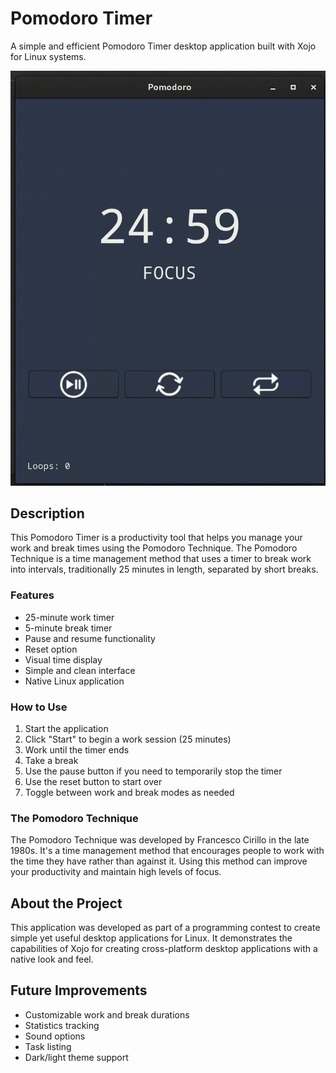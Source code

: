 # Pomodoro Timer

A simple and efficient Pomodoro Timer desktop application built with Xojo for Linux systems.

![Pomodoro Timer Demo](./demo/Demo.gif) 

## Description

This Pomodoro Timer is a productivity tool that helps you manage your work and break times using the Pomodoro Technique. The Pomodoro Technique is a time management method that uses a timer to break work into intervals, traditionally 25 minutes in length, separated by short breaks.

### Features

- 25-minute work timer
- 5-minute break timer
- Pause and resume functionality
- Reset option
- Visual time display
- Simple and clean interface
- Native Linux application

### How to Use

1. Start the application
2. Click "Start" to begin a work session (25 minutes)
3. Work until the timer ends
4. Take a break
5. Use the pause button if you need to temporarily stop the timer
6. Use the reset button to start over
7. Toggle between work and break modes as needed

### The Pomodoro Technique

The Pomodoro Technique was developed by Francesco Cirillo in the late 1980s. It's a time management method that encourages people to work with the time they have rather than against it. Using this method can improve your productivity and maintain high levels of focus.

## About the Project

This application was developed as part of a programming contest to create simple yet useful desktop applications for Linux. It demonstrates the capabilities of Xojo for creating cross-platform desktop applications with a native look and feel.

## Future Improvements

- Customizable work and break durations
- Statistics tracking
- Sound options
- Task listing
- Dark/light theme support
